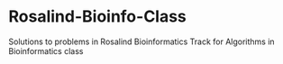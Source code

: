 # Rosalind-Bioinfo-Class
Solutions to problems in Rosalind Bioinformatics Track for Algorithms in Bioinformatics class
